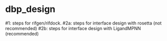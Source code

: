 # dbp_design

#1: steps for rifgen/rifdock. 
#2a: steps for interface design with rosetta (not recommended)
#2b: steps for interface design with LigandMPNN (recommended)

